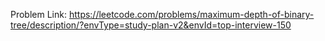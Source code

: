 Problem Link: https://leetcode.com/problems/maximum-depth-of-binary-tree/description/?envType=study-plan-v2&envId=top-interview-150

```
```
